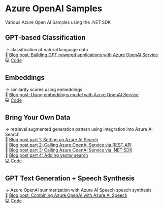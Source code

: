 # Azure OpenAI Samples

Various Azure Open AI Samples using the .NET SDK

## GPT-based Classification

 → classification of natural language data\
 📝 [Blog post: Building GPT powered applications with Azure OpenAI Service](https://www.strathweb.com/2023/04/building-gpt-powered-applications-with-azure-openai-service/) \
 💻 [Code](src/Strathweb.Samples.AzureOpenAI.GptClassification/)

## Embeddings

 → similarity scores using embeddings \
 📝 [Blog post: Using embeddings model with Azure OpenAI Service](https://www.strathweb.com/2023/09/using-embeddings-model-with-azure-openai/)\
 💻 [Code](src/Strathweb.Samples.AzureOpenAI.Embeddings/)

## Bring Your Own Data

 → retrieval augmented generation pattern using integration into Azure AI Search\
 📝 [Blog post part 1: Setting up Azure AI Search](https://www.strathweb.com/2023/11/using-your-own-data-with-gpt-models-in-azure-openai-part-1/)\
 📝 [Blog post part 2: Calling Azure OpenAI Service via REST API](https://www.strathweb.com/2023/11/using-your-own-data-with-gpt-models-in-azure-openai-part-2/)\
 📝 [Blog post part 3: Calling Azure OpenAI Service via .NET SDK](https://www.strathweb.com/2023/12/using-your-own-data-with-gpt-models-in-azure-openai-part-3/)\
 📝 [Blog post part 4: Adding vector search](https://www.strathweb.com/2024/02/using-your-own-data-with-gpt-models-in-azure-openai-part-4/)\
 💻 [Code](src/Strathweb.Samples.AzureOpenAI.BringYourOwnData/)

## GPT Text Generation + Speech Synthesis

 → Azure OpenAI summarization with Azure AI Speech speech synthesis\
 📝 [Blog post: Combining Azure OpenAI with Azure AI Speech](https://www.strathweb.com/2024/03/combining-azure-openai-with-azure-ai-speech/)\
 💻 [Code](src/Strathweb.Samples.AzureOpenAI.SpeechSynthesis/)
